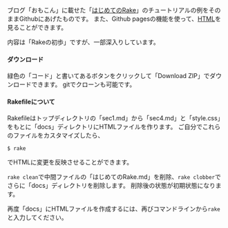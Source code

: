 ブログ「おもこん」に載せた「[はじめてのRake](https://toshiocp.com/entry/2022/07/25/180931)」のチュートリアルの例をそのままGithubにあげたものです。
また、Github pagesの機能を使って、[HTML](https://toshiocp.github.io/Rake-tutorial-for-beginners-jp/はじめてのRake.html)を見ることができます。

内容は「Rakeの初歩」ですが、一部深入りしています。

#### ダウンロード

緑色の「コード」と書いてあるボタンをクリックして「Download ZIP」でダウンロードできます。
gitでクローンも可能です。

#### Rakefileについて

Rakefileはトップディレクトリの「sec1.md」から「sec4.md」と「style.css」をもとに「docs」ディレクトリにHTMLファイルを作ります。
ご自分でこれらのファイルをカスタマイズしたら、

```
$ rake
```

でHTMLに変更を反映させることができます。

`rake clean`で中間ファイルの「はじめてのRake.md」を削除、`rake clobber`でさらに「docs」ディレクトリを削除します。
削除後の状態が初期状態になります。

再度「docs」にHTMLファイルを作成するには、再びコマンドラインから`rake`と入力してください。